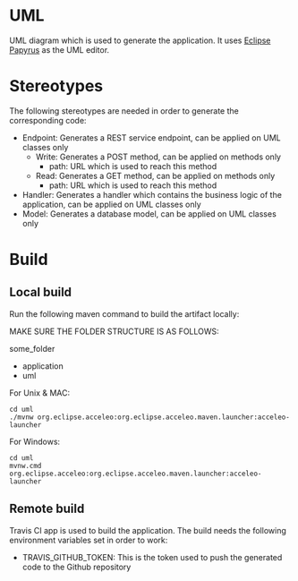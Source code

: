 # UML
UML diagram which is used to generate the application. It uses [Eclipse Papyrus](https://www.eclipse.org/papyrus/) as the UML editor.

# Stereotypes
The following stereotypes are needed in order to generate the corresponding code:
* Endpoint: Generates a REST service endpoint, can be applied on UML classes only
    * Write: Generates a POST method, can be applied on methods only
      * path: URL which is used to reach this method
    * Read: Generates a GET method, can be applied on methods only
      * path: URL which is used to reach this method
* Handler: Generates a handler which contains the business logic of the application, can be applied on UML classes only
* Model: Generates a database model, can be applied on UML classes only

# Build
## Local build
Run the following maven command to build the artifact locally:

MAKE SURE THE FOLDER STRUCTURE IS AS FOLLOWS:

some_folder
 - application
 - uml

For Unix & MAC:
```
cd uml
./mvnw org.eclipse.acceleo:org.eclipse.acceleo.maven.launcher:acceleo-launcher
```

For Windows:
```
cd uml
mvnw.cmd org.eclipse.acceleo:org.eclipse.acceleo.maven.launcher:acceleo-launcher
```

## Remote build
Travis CI app is used to build the application. The build needs the following environment variables set in order to work:
* TRAVIS_GITHUB_TOKEN: This is the token used to push the generated code to the Github repository
